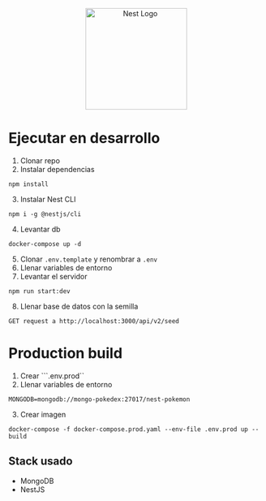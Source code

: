 <p align="center">
  <a href="http://nestjs.com/" target="blank"><img src="https://nestjs.com/img/logo-small.svg" width="200" alt="Nest Logo" /></a>
</p>

# Ejecutar en desarrollo

1. Clonar repo
2. Instalar dependencias
```
npm install
```
3. Instalar Nest CLI
```
npm i -g @nestjs/cli
```
4. Levantar db
```
docker-compose up -d
```
5. Clonar ```.env.template``` y renombrar a ```.env```
6. Llenar variables de entorno
7. Levantar el servidor
```
npm run start:dev
```
8. Llenar base de datos con la semilla
```
GET request a http://localhost:3000/api/v2/seed
```

# Production build
1. Crear ```.env.prod``
2. Llenar variables de entorno
```
MONGODB=mongodb://mongo-pokedex:27017/nest-pokemon
```
3. Crear imagen
```
docker-compose -f docker-compose.prod.yaml --env-file .env.prod up --build
```

## Stack usado
* MongoDB
* NestJS